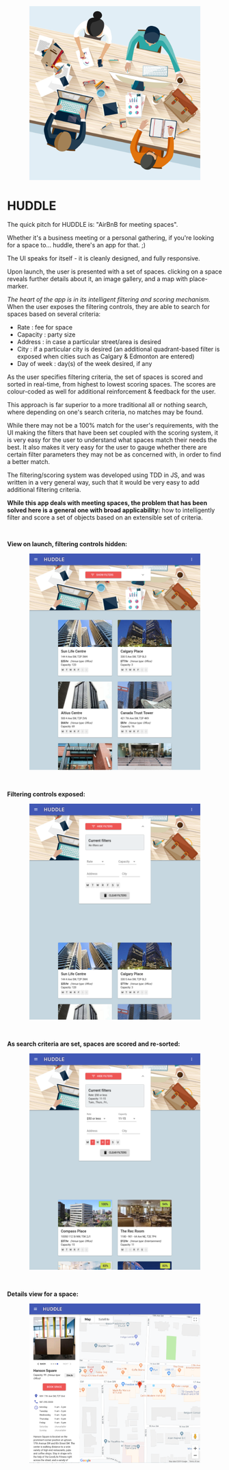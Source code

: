<p align="center">
<img src="src/landing_office.png" width="400" />
</p>

# HUDDLE

The quick pitch for HUDDLE is: "AirBnB for meeting spaces".

Whether it's a business meeting or a personal gathering, if you're looking for a space to... huddle, there's an app for that. ;)

The UI speaks for itself - it is cleanly designed, and fully responsive. 

Upon launch, the user is presented with a set of spaces. clicking on a space reveals further details about it, an image gallery, and a map with place-marker.

_The heart of the app is in its intelligent filtering and scoring mechanism._ When the user exposes the filtering controls, they are able to search for spaces based on several criteria:

* Rate : fee for space
* Capacity : party size
* Address : in case a particular street/area is desired
* City : if a particular city is desired (an additional quadrant-based filter is exposed when cities such as Calgary &amp; Edmonton are entered)
* Day of week : day(s) of the week desired, if any

As the user specifies filtering criteria, the set of spaces is scored and sorted in real-time, from highest to lowest scoring spaces. The scores are colour-coded as well for additional reinforcement &amp; feedback for the user.

This approach is far superior to a more traditional all or nothing search, where depending on one's search criteria, no matches may be found.

While there may not be a 100% match for the user's requirements, with the UI making the filters that have been set coupled with the scoring system, it is very easy for the user to understand what spaces match their needs the best. It also makes it very easy for the user to gauge whether there are certain filter parameters they may not be as concerned with, in order to find a better match. 

The filtering/scoring system was developed using TDD in JS, and was written in a very general way, such that it would be very easy to add additional filtering criteria.

__While this app deals with meeting spaces, the problem that has been solved here is a general one with broad applicability:__ how to intelligently filter and score a set of objects based on an extensible set of criteria.

<p>&nbsp;</p>

__View on launch, filtering controls hidden:__
<p align="center"><img src="public/images/screenshots/huddle1.png" width="400" /></p>

<p>&nbsp;</p>

__Filtering controls exposed:__
<p align="center"><img src="public/images/screenshots/huddle2.png" width="400" /></p>

<p>&nbsp;</p>

__As search criteria are set, spaces are scored and re-sorted:__
<p align="center"><img src="public/images/screenshots/huddle3.png" width="400" /></p>

<p>&nbsp;</p>

__Details view for a space:__
<p align="center"><img src="public/images/screenshots/huddle4.png" width="400" /></p>

